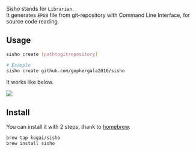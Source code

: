 Sisho stands for `Librarian`.  
It generates `EPUB` file from git-repository with Command Line Interface, for source code reading.

## Usage

```bash
sisho create [pathtogitrepository]

# Example
sisho create github.com/gophergala2016/sisho
```

It works like below.

![](https://github.com/gophergala2016/sisho/blob/master/doc/sample.gif)


## Install

You can install it with 2 steps, thank to [homebrew](http://brew.sh/).

```bash
brew tap kogai/sisho
brew install sisho
```